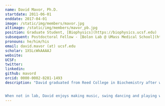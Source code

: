 ```yaml
---
name: David Mavor, Ph.D.
startdate: 2011-06-01
enddate: 2017-04-01
image: /static/img/members/mavor.jpg
altimage: /static/img/members/mavor_pb.jpg
position: Graduate Student, [Biophysics](https://biophysics.ucsf.edu)
subsequent: Postdoctoral Fellow - [Bolon Lab @ UMass Medical School](https://www.umassmed.edu/bolon-lab/); now [Adjunct Teaching Professor @ Worcester Polytechnic Institute](https://www.wpi.edu/people/faculty/dcmavor)
pronouns: he/him/his
email: david.mavor (at) ucsf.edu
scholar: 1XSLcWkAAAAJ
website:
UCSF:
twitter:
linkedin:
github: mavord
orcid: 0000-0002-8281-1493
description: "David graduated from Reed College in Biochemistry after working with Dr. Jay Mellies on E. coli virulence factors. He then worked with Dr. Alan Frankel at UCSF before joining iPQB in Biophysics. Currently he is investigating the conformational dynamics of protein-protein interactions.


When not in lab, David enjoys making music, swing dancing and playing with his 70 lbs beast, Lucy."
---
```

